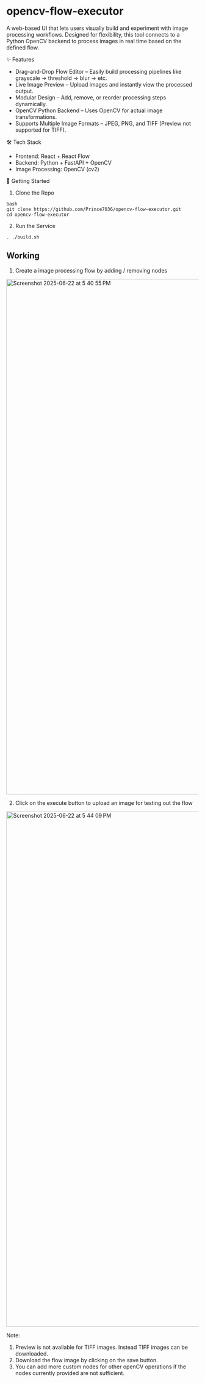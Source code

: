 # opencv-flow-executor

A web-based UI that lets users visually build and experiment with image processing workflows. Designed for flexibility, this tool connects to a Python OpenCV backend to process images in real time based on the defined flow.

✨ Features

- Drag-and-Drop Flow Editor – Easily build processing pipelines like grayscale → threshold → blur → etc.
- Live Image Preview – Upload images and instantly view the processed output.
- Modular Design – Add, remove, or reorder processing steps dynamically.
- OpenCV Python Backend – Uses OpenCV for actual image transformations.
- Supports Multiple Image Formats – JPEG, PNG, and TIFF (Preview not supported for TIFF).

🛠️ Tech Stack

- Frontend: React + React Flow
- Backend: Python + FastAPI + OpenCV
- Image Processing: OpenCV (cv2)

🚀 Getting Started

1. Clone the Repo
```
bash
git clone https://github.com/Prince7036/opencv-flow-executor.git
cd opencv-flow-executor
```

2. Run the Service
```
. ./build.sh
```


## Working


1. Create a image processing flow by adding / removing nodes

<img width="1352" alt="Screenshot 2025-06-22 at 5 40 55 PM" src="https://github.com/user-attachments/assets/b9c930d1-5829-44ad-9f18-912d03fd36cc" />

2. Click on the execute button to upload an image for testing out the flow

<img width="1352" alt="Screenshot 2025-06-22 at 5 44 09 PM" src="https://github.com/user-attachments/assets/1195b759-e1d4-49d7-bced-0f8e8abf660d" />

Note:
1. Preview is not available for TIFF images. Instead TIFF images can be downloaded.
2. Download the flow image by clicking on the save button.
3. You can add more custom nodes for other openCV operations if the nodes currently provided are not sufficient.
